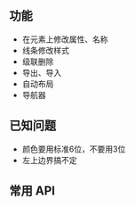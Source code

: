 ## 功能

- 在元素上修改属性、名称
- 线条修改样式
- 级联删除
- 导出、导入
- 自动布局
- 导航器

## 已知问题
- 颜色要用标准6位，不要用3位
- 左上边界搞不定

## 常用 API
